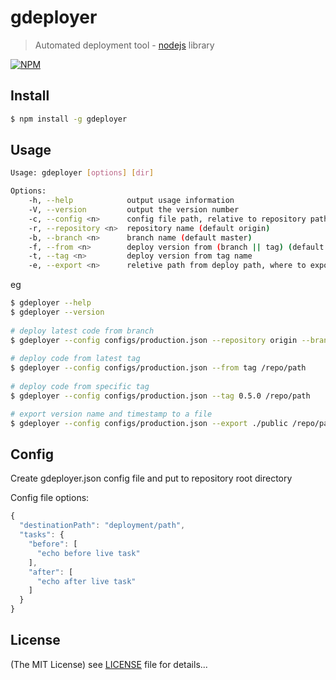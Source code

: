 gdeployer
=========

> Automated deployment tool - [nodejs](http://nodejs.org) library


[![NPM](https://nodei.co/npm/gdeployer.png)](https://nodei.co/npm/gdeployer/)

## Install
```bash
$ npm install -g gdeployer
```

## Usage
```bash
Usage: gdeployer [options] [dir]

Options:
    -h, --help            output usage information
    -V, --version         output the version number
    -c, --config <n>      config file path, relative to repository path (default gdeployer.json)
    -r, --repository <n>  repository name (default origin)
    -b, --branch <n>      branch name (default master)
    -f, --from <n>        deploy version from (branch || tag) (default branch)
    -t, --tag <n>         deploy version from tag name
    -e, --export <n>      reletive path from deploy path, where to export version file
```
eg
```bash
$ gdeployer --help
$ gdeployer --version
    
# deploy latest code from branch
$ gdeployer --config configs/production.json --repository origin --branch develop --from branch /repo/path
    
# deploy code from latest tag
$ gdeployer --config configs/production.json --from tag /repo/path
    
# deploy code from specific tag
$ gdeployer --config configs/production.json --tag 0.5.0 /repo/path

# export version name and timestamp to a file
$ gdeployer --config configs/production.json --export ./public /repo/path
```

## Config

Create gdeployer.json config file and put to repository root directory

Config file options:
```js
{
  "destinationPath": "deployment/path",
  "tasks": {
    "before": [
      "echo before live task"
    ],
    "after": [
      "echo after live task"
    ]
  }
}
```

## License

(The MIT License)
see [LICENSE](https://github.com/g4code/gdeployer/blob/master/LICENSE) file for details...
